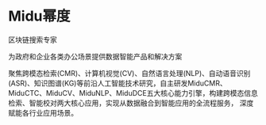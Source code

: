# Midu幂度


区块链搜索专家

为政府和企业各类办公场景提供数据智能产品和解决方案

聚焦跨模态检索(CMR)、计算机视觉(CV)、自然语言处理(NLP)、自动语音识别(ASR)、知识图谱(KG)等前沿人工智能技术研究，自主研发MiduCMR、
MiduCTC、MiduCV、MiduNLP、MiduDCE五大核心能力引擎，构建跨模态信息检索、智能校对两大核心应用，实现从数据融合到智能应用的全流程服务，
深度赋能各行业应用场景。
